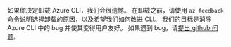 如果你决定卸载 Azure CLI，我们会很遗憾。 在卸载之前，请使用 `az feedback` 命令说明选择卸载的原因，以及希望我们如何改进 CLI。 我们的目标是消除 Azure CLI 中的 bug 并使其变得用户友好。 如果遇到 bug，请[提出 github 问题](https://github.com/Azure/azure-cli/issues)。
